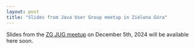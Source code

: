 ```yaml
---
layout: post
title: "Slides from Java User Group meetup in Zielona Góra"
---
```


Slides from the [ZG JUG meetup](https://www.meetup.com/zielona-gora-jug/events/304476112/) on December 5th, 2024 will be available here soon.
